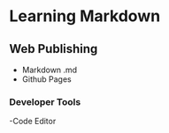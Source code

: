 # Learning Markdown

## Web Publishing

* Markdown .md
* Github Pages 

### Developer Tools

-Code Editor

